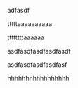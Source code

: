 adfasdf


tttttaaaaaaaaaa

ttttttttaaaaaa


asdfasdfasdfasdfasdf


asdfasdfasdfasdfasf

hhhhhhhhhhhhhhhhh